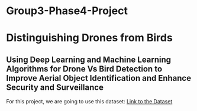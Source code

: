 # Group3-Phase4-Project
# Distinguishing Drones from Birds
## Using Deep Learning and Machine Learning Algorithms for Drone Vs Bird Detection to Improve Aerial Object Identification and Enhance Security and Surveillance

For this project, we are going to use this dataset: [Link to the Dataset]("![image](https://github.com/user-attachments/assets/1f22a193-aeec-4b95-91e9-6a713df4dd0e)")
